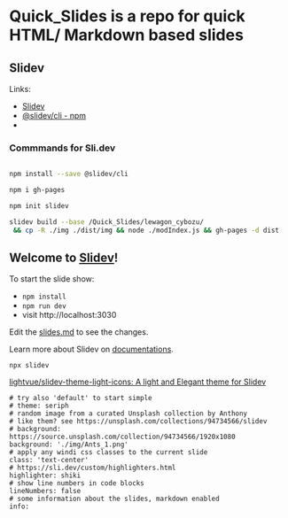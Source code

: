 # Quick_Slides is a repo for quick HTML/ Markdown based slides

## Slidev

Links:
* [Slidev](https://sli.dev/)
* [@slidev/cli - npm](https://www.npmjs.com/package/@slidev/cli)
* 

### Commmands for Sli.dev
```bash

npm install --save @slidev/cli

npm i gh-pages

npm init slidev

slidev build --base /Quick_Slides/lewagon_cybozu/
 && cp -R ./img ./dist/img && node ./modIndex.js && gh-pages -d dist
```

## Welcome to [Slidev](https://github.com/slidevjs/slidev)!

To start the slide show:

- `npm install`
- `npm run dev`
- visit http://localhost:3030

Edit the [slides.md](./slides.md) to see the changes.

Learn more about Slidev on [documentations](https://sli.dev/).

`npx slidev`

[lightvue/slidev-theme-light-icons: A light and Elegant theme for Slidev](https://github.com/lightvue/slidev-theme-light-icons)
```
# try also 'default' to start simple
# theme: seriph
# random image from a curated Unsplash collection by Anthony
# like them? see https://unsplash.com/collections/94734566/slidev
# background: https://source.unsplash.com/collection/94734566/1920x1080
background: './img/Ants_1.png'
# apply any windi css classes to the current slide
class: 'text-center'
# https://sli.dev/custom/highlighters.html
highlighter: shiki
# show line numbers in code blocks
lineNumbers: false
# some information about the slides, markdown enabled
info:  
```

<span class="text-6xl text-primary-lighter text-opacity-80" style="font-weight:500;" >

  <span class="text-6xl text-black dark:text-white text-opacity-60 dark:text-opacity-60 mt-4" style="font-weight:500;" >
